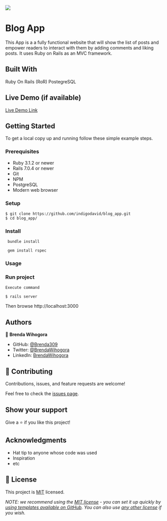 ![](https://img.shields.io/badge/Microverse-blueviolet)

# Blog App

This App is a a fully functional website that will show the list of posts and empower readers to interact with them by adding comments and liking posts. It uses Ruby on Rails as an MVC framework.

## Built With

Ruby On Rails (RoR)
PostegreSQL

## Live Demo (if available)

[Live Demo Link](https://livedemo.com)


## Getting Started
To get a local copy up and running follow these simple example steps.


### Prerequisites
- Ruby 3.1.2 or newer
- Rails 7.0.4 or newer
- Git
- NPM
- PostgreSQL
- Modern web browser

### Setup
    $ git clone https://github.com/indigodavid/blog_app.git
    $ cd blog_app/
### Install
     bundle install

     gem install rspec
### Usage

### Run project
    Execute command

    $ rails server

Then browse http://localhost:3000

## Authors

👤 **Brenda Wihogora**

- GitHub: [@Brenda309](https://github.com/Brenda309)
- Twitter: [@BrendaWihogora](https://twitter.com/BrendaWihogora)
- LinkedIn: [BrendaWihogora](https://linkedin.com/in/BrendaWihogora/)

## 🤝 Contributing

Contributions, issues, and feature requests are welcome!

Feel free to check the [issues page](../../issues/).

## Show your support

Give a ⭐️ if you like this project!

## Acknowledgments

- Hat tip to anyone whose code was used
- Inspiration
- etc

## 📝 License

This project is [MIT](./LICENSE) licensed.

_NOTE: we recommend using the [MIT license](https://choosealicense.com/licenses/mit/) - you can set it up quickly by [using templates available on GitHub](https://docs.github.com/en/communities/setting-up-your-project-for-healthy-contributions/adding-a-license-to-a-repository). You can also use [any other license](https://choosealicense.com/licenses/) if you wish._
